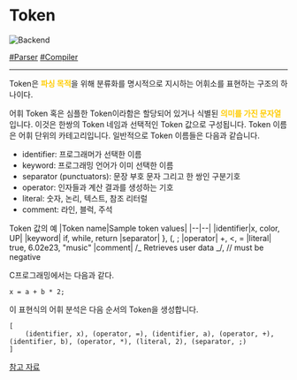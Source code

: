 # Token

![Backend](https://raw.githubusercontent.com/meotitda/DICTIONARY/master/2TAT1C/Label_Backend.png)

<a href="https://ko.wikipedia.org/wiki/%EB%82%B1%EB%A7%90_%EB%B6%84%EC%84%9D">#Parser</a>
<a href="">#Compiler</a>

---

Token은 <span style='color:#FFCC00; font-weight:bold;'>
파싱 목적</span>을 위해 분류화를 명시적으로 지시하는 어휘소를 표현하는 구조의 하나이다.

어휘 Token 혹은 심플한 Token이라함은 할당되어 있거나 식별된 <span style='color:#FFCC00; font-weight:bold;'>의미를 가진 문자열</span> 입니다. 이것은 한쌍의 Token 네임과 선택적인 Token 값으로 구성됩니다. Token 이름은 어휘 단위의 카테고리입니다. 일반적으로 Token 이름들은 다음과 같습니다.

- identifier: 프로그래머가 선택한 이름
- keyword: 프로그래밍 언어가 이미 선택한 이름
- separator (punctuators): 문장 부호 문자 그리고 한 쌍인 구분기호
- operator: 인자들과 계산 결과를 생성하는 기호
- literal: 숫자, 논리, 텍스트, 참조 리터럴
- comment: 라인, 블럭, 주석

Token 값의 예
|Token name|Sample token values|
|--|--|
|identifier|x, color, UP|
|keyword| if, while, return
|separator| }, (, ;
|operator| +, <, =
|literal| true, 6.02e23, "music"
|comment| /_ Retrieves user data _/, // must be negative

C프로그래밍에서는 다음과 같다.

```
x = a + b * 2;
```

이 표현식의 어휘 분석은 다음 순서의 Token을 생성합니다.

```
[
    (identifier, x), (operator, =), (identifier, a), (operator, +), (identifier, b), (operator, *), (literal, 2), (separator, ;)
]
```

<a href="https://en.wikipedia.org/wiki/Lexical_analysis#Token">참고 자료</a>
